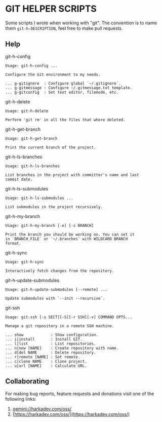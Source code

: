 # GIT HELPER SCRIPTS

Some scripts I wrote when working with "git". The convention is
to name them `git-h-DESCRIPTION`, feel free to make pull requests.

## Help

git-h-config

    Usage: git-h-config ...
    
    Configure the Git environment to my needs.
    
    ... g-gitignore  : Configure global `~/.gitignore`.
    ... g-gitmessage : Configure ~/.gitmessage.txt template.
    ... g-gitconfig  : Set text editor, filemode, etc.

git-h-delete

    Usage: git-h-delete
    
    Perform 'git rm' in all the files that where deleted.

git-h-get-branch

    Usage: git-h-get-branch
    
    Print the current branch of the project.

git-h-ls-branches

    Usage: git-h-ls-branches
    
    List branches in the project with committer's name and last
    commit date.

git-h-ls-submodules

    Usage: git-h-ls-submodules ...
    
    List submodules in the project recursively.

git-h-my-branch

    Usage: git-h-my-branch [-e] [-s BRANCH]
    
    Print the branch you should be working on. You can set it
    in `BRANCH_FILE` or `~/.branches` with WILDCARD BRANCH
    format.

git-h-sync

    Usage: git-h-sync
    
    Interactively fetch changes from the repository.

git-h-update-submodules

    Usage: git-h-update-submodules [--remote] ...
    
    Update submodules with `--init --recursive`.

git-ssh

    Usage: git-ssh [-s SECT][-S][-r SSH][-v] COMMAND OPTS...
    
    Manage a git repository in a remote SSH machine.
    
    ... show            : Show configuration.
    ... i|install       : Install GIT.
    ... l|list          : List repositories.
    ... n|new [NAME]    : Create repository with name.
    ... d|del NAME      : Delete repository.
    ... r|remote [NAME] : Set remote.
    ... c|clone NAME    : Clone project.
    ... u|url [NAME]    : Calculate URL.

## Collaborating

For making bug reports, feature requests and donations visit
one of the following links:

1. [gemini://harkadev.com/oss/](gemini://harkadev.com/oss/)
2. [https://harkadev.com/oss/](https://harkadev.com/oss/)

